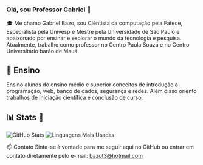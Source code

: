 ### Olá, sou Professor Gabriel 👋

🎓 Me chamo Gabriel Bazo, sou Ciêntista da computação pela Fatece, Especialista pela Univesp e Mestre pela Universidade de São Paulo e apaixonado por ensinar e explorar o mundo da tecnologia e pesquisa. Atualmente, trabalho como professor no Centro Paula Souza e no Centro Universitário barão de Mauá.

## 🚀 Ensino
Ensino alunos do ensino médio e superior conceitos de introdução à programação, web, banco de dados, segurança e redes. Além disso oriento trabalhos de iniciação científica e conclusão de curso.

## 📊 Stats 🔭 
![GitHub Stats](https://github-readme-stats.vercel.app/api?username=gbazo&show_icons=true&theme=dark)
![Linguagens Mais Usadas](https://github-readme-stats.vercel.app/api/top-langs/?username=gbazo&layout=compact&theme=dark)

📫 Contato
Sinta-se à vontade para me seguir aqui no GitHub ou entrar em contato diretamente pelo e-mail: bazot3@hotmail.com
<!--
**gbazo/gbazo** is a ✨ _special_ ✨ repository because its `README.md` (this file) appears on your GitHub profile.

Here are some ideas to get you started:

- 🔭 I’m currently working on ...
- 🌱 I’m currently learning ...
- 👯 I’m looking to collaborate on ...
- 🤔 I’m looking for help with ...
- 💬 Ask me about ...
- 📫 How to reach me: ...
- 😄 Pronouns: ...
- ⚡ Fun fact: ...
-->
